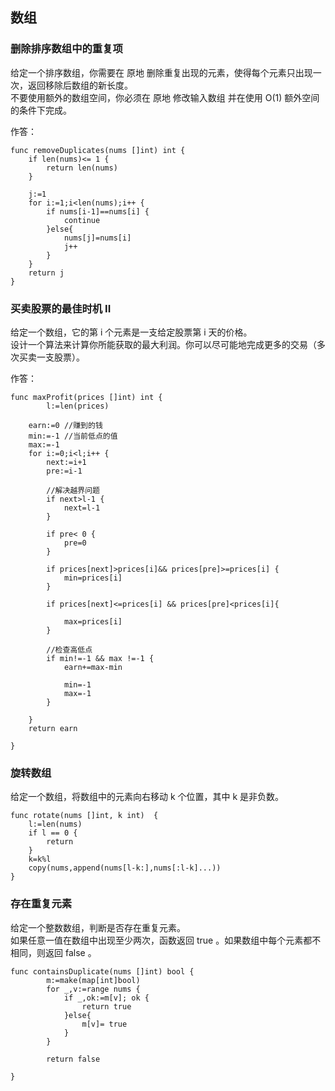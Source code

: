## 数组

### 删除排序数组中的重复项
给定一个排序数组，你需要在 原地 删除重复出现的元素，使得每个元素只出现一次，返回移除后数组的新长度。  
不要使用额外的数组空间，你必须在 原地 修改输入数组 并在使用 O(1) 额外空间的条件下完成。  

作答：  
```
func removeDuplicates(nums []int) int {
	if len(nums)<= 1 {
		return len(nums)
	}

	j:=1
	for i:=1;i<len(nums);i++ {
		if nums[i-1]==nums[i] {
			continue
		}else{
			nums[j]=nums[i]
			j++
		}
	}
	return j
}
```

### 买卖股票的最佳时机 II
给定一个数组，它的第 i 个元素是一支给定股票第 i 天的价格。  
设计一个算法来计算你所能获取的最大利润。你可以尽可能地完成更多的交易（多次买卖一支股票）。  

作答：
```
func maxProfit(prices []int) int {
    	l:=len(prices)

	earn:=0 //赚到的钱
	min:=-1 //当前低点的值
	max:=-1
	for i:=0;i<l;i++ {
		next:=i+1
		pre:=i-1

		//解决越界问题
		if next>l-1 {
			next=l-1
		}

		if pre< 0 {
			pre=0
		}

		if prices[next]>prices[i]&& prices[pre]>=prices[i] {
			min=prices[i]
		}

		if prices[next]<=prices[i] && prices[pre]<prices[i]{

			max=prices[i]
		}

		//检查高低点
		if min!=-1 && max !=-1 {
			earn+=max-min

			min=-1
			max=-1
		}

	}
	return earn

}
```


### 旋转数组
给定一个数组，将数组中的元素向右移动 k 个位置，其中 k 是非负数。  

```
func rotate(nums []int, k int)  {
	l:=len(nums)
	if l == 0 {
		return
	}
	k=k%l
	copy(nums,append(nums[l-k:],nums[:l-k]...))
}
```

### 存在重复元素
给定一个整数数组，判断是否存在重复元素。  
如果任意一值在数组中出现至少两次，函数返回 true 。如果数组中每个元素都不相同，则返回 false 。  

```
func containsDuplicate(nums []int) bool {
    	m:=make(map[int]bool)
        for _,v:=range nums {
            if _,ok:=m[v]; ok {
                return true
            }else{
                m[v]= true
            }
        }
        
        return false

}
```

### 